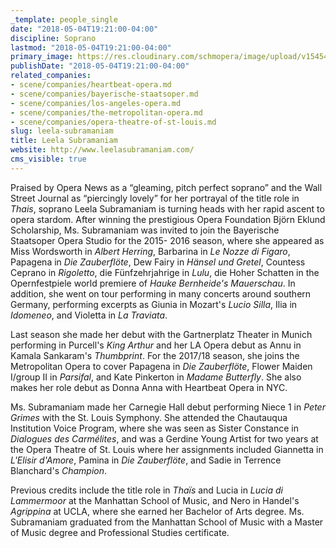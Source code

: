 ```yaml
---
_template: people_single
date: "2018-05-04T19:21:00-04:00"
discipline: Soprano
lastmod: "2018-05-04T19:21:00-04:00"
primary_image: https://res.cloudinary.com/schmopera/image/upload/v1545409169/media/webhook-uploads/1525475933066/LEELASUBRAMANIAMHEADSHOTHIRES.jpg.jpg
publishDate: "2018-05-04T19:21:00-04:00"
related_companies:
- scene/companies/heartbeat-opera.md
- scene/companies/bayerische-staatsoper.md
- scene/companies/los-angeles-opera.md
- scene/companies/the-metropolitan-opera.md
- scene/companies/opera-theatre-of-st-louis.md
slug: leela-subramaniam
title: Leela Subramaniam
website: http://www.leelasubramaniam.com/
cms_visible: true
---
```


Praised by Opera News as a “gleaming, pitch perfect soprano” and the Wall Street Journal as “piercingly lovely” for her portrayal of the title role in *Thais*, soprano Leela Subramaniam is turning heads with her rapid ascent to opera stardom. After winning the prestigious Opera Foundation Björn Eklund Scholarship, Ms. Subramaniam was invited to join the Bayerische Staatsoper Opera Studio for the 2015- 2016 season, where she appeared as Miss Wordsworth in *Albert Herring*, Barbarina in *Le Nozze di Figaro*, Papagena in *Die Zauberflöte*, Dew Fairy in *Hänsel und Gretel*, Countess Ceprano in *Rigoletto*, die Fünfzehrjahrige in *Lulu*, die Hoher Schatten in the Opernfestpiele world premiere of *Hauke Bernheide's Mauerschau*. In addition, she went on tour performing in many concerts around southern Germany, performing excerpts as Giunia in Mozart's *Lucio Silla*, Ilia in *Idomeneo*, and Violetta in *La Traviata*.

Last season she made her debut with the Gartnerplatz Theater in Munich performing in Purcell's *King Arthur* and her LA Opera debut as Annu in Kamala Sankaram's *Thumbprint*. For the 2017/18 season, she joins the Metropolitan Opera to cover Papagena in *Die Zauberflöte*, Flower Maiden I/group II in *Parsifal*, and Kate Pinkerton in *Madame Butterfly*. She also makes her role debut as Donna Anna with Heartbeat Opera in NYC.

Ms. Subramaniam made her Carnegie Hall debut performing Niece 1 in *Peter Grimes* with the St. Louis Symphony. She attended the Chautauqua Institution Voice Program, where she was seen as Sister Constance in *Dialogues des Carmélites*, and was a Gerdine Young Artist for two years at the Opera Theatre of St. Louis where her assignments included Giannetta in *L'Elisir d'Amore*, Pamina in *Die Zauberflöte*, and Sadie in Terrence Blanchard's *Champion*.

Previous credits include the title role in *Thaïs* and Lucia in *Lucia di Lammermoor* at the Manhattan School of Music, and Nero in Handel's *Agrippina* at UCLA, where she earned her Bachelor of Arts degree.  Ms. Subramaniam graduated from the Manhattan School of Music with a Master of Music degree and Professional Studies certificate.
